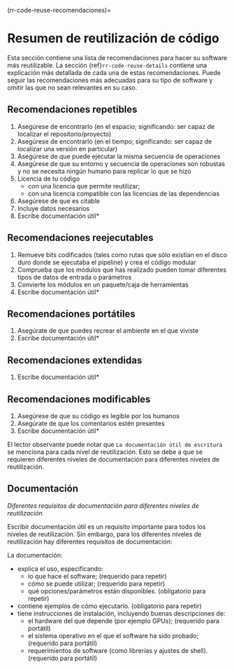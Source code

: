 (rr-code-reuse-recomendaciones)=
# Resumen de reutilización de código

Esta sección contiene una lista de recomendaciones para hacer su software más reutilizable. La sección {ref}`rr-code-reuse-details` contiene una explicación más detallada de cada una de estas recomendaciones. Puede seguir las recomendaciones más adecuadas para su tipo de software y omitir las que no sean relevantes en su caso.

## Recomendaciones repetibles

1. Asegúrese de encontrarlo (en el espacio; significando: ser capaz de localizar el repositorio/proyecto)
1. Asegúrese de encontrarlo (en el tiempo; significando: ser capaz de localizar una versión en particular)
1. Asegúrese de que puede ejecutar la misma secuencia de operaciones
1. Asegúrese de que su entorno y secuencia de operaciones son robustas y no se necesita ningún humano para replicar lo que se hizo
1. Licencia de tu código
    - con una licencia que permite reutilizar;
    - con una licencia compatible con las licencias de las dependencias
1. Asegúrese de que es citable
1. Incluye datos necesarios
1. Escribe documentación útil*

## Recomendaciones reejecutables

1. Remueve bits codificados (tales como rutas que sólo existían en el disco duro donde se ejecutaba el pipeline) y crea el código modular
1. Comprueba que los módulos que has realizado pueden tomar diferentes tipos de datos de entrada o parámetros
1. Convierte los módulos en un paquete/caja de herramientas
1. Escribe documentación útil*

## Recomendaciones portátiles
1. Asegúrate de que puedes recrear el ambiente en el que viviste
1. Escribe documentación útil*

## Recomendaciones extendidas
1. Escribe documentación útil*

## Recomendaciones modificables
1. Asegúrese de que su código es legible por los humanos
1. Asegúrate de que los comentarios estén presentes
1. Escribe documentación útil*

El lector observante puede notar que `La documentación útil de escritura` se menciona para cada nivel de reutilización. Esto se debe a que se requieren diferentes niveles de documentación para diferentes niveles de reutilización.

## Documentación

*Diferentes requisitos de documentación para diferentes niveles de reutilización*

Escribir documentación útil es un requisito importante para todos los niveles de reutilización. Sin embargo, para los diferentes niveles de reutilización hay diferentes requisitos de documentación:

La documentación:
- explica el uso, especificando:
  - lo que hace el software; (requerido para repetir)
  - cómo se puede utilizar; (requerido para repetir)
  - qué opciones/parámetros están disponibles. (obligatorio para repetir)
- contiene ejemplos de cómo ejecutarlo. (obligatorio para repetir)
- tiene instrucciones de instalación, incluyendo buenas descripciones de:
  - el hardware del que depende (por ejemplo GPUs); (requerido para portátil)
  - el sistema operativo en el que el software ha sido probado; (requerido para portátil)
  - requerimientos de software (como librerías y ajustes de shell). (requerido para portátil)
